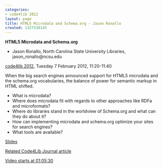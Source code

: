 ```yaml
---
categories:
- code4lib 2012
layout: page
title: HTML5 Microdata and Schema.org - Jason Ronallo
created: 1327338145
---
```

<strong>HTML5 Microdata and Schema.org</strong>
<ul>
<li>Jason Ronallo, North Carolina State University Libraries, jason_ronallo@ncsu.edu</li>
</ul>
<p><a href="/conference/2012/">code4lib 2012</a>, Tuesday 7 February 2012, 11:20-11:40</p>
<p>
When the big search engines announced support for HTML5 microdata and the schema.org vocabularies, the balance of power for semantic markup in HTML shifted.
<ul>
<li>What is microdata?</li>
<li>Where does microdata fit with regards to other approaches like RDFa and microformats?</li>
<li>Where do libraries stand in the worldview of Schema.org and what can they do about it?</li>
<li>How can implementing microdata and schema.org optimize your sites for search engines?</li>
<li>What tools are available?</li>
</ul>
</p>
<p><a href="http://jronallo.github.com/blog/code4lib-presentation-on-html5-microdata-and-schema-dot-org-slides/">Slides</a></p>
<p><a href="http://journal.code4lib.org/articles/6400">Related Code4Lib Journal article</a></p>
<p><a href="http://www.livestream.com/code4lib/video?clipId=pla_696a6586-5700-402c-8fb4-b044daac9f8d">Video starts at 01:05:30</a></p>
